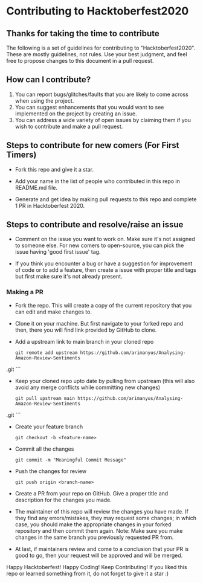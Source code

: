 # Contributing to Hacktoberfest2020

## Thanks for taking the time to contribute
The following is a set of guidelines for contributing to "Hacktoberfest2020". These are mostly guidelines, not rules. Use your best judgment, and feel free to propose changes to this document in a pull request.

## How can I contribute?
1. You can report bugs/glitches/faults that you are likely to come across when using the project.
2. You can suggest enhancements that you would want to see implemented on the project by creating an issue.
3. You can address a wide variety of open issues by claiming them if you wish to contribute and make a pull request.

## Steps to contribute for new comers (For First Timers) 

* Fork this repo and give it a star.

* Add your name in the list of people who contributed in this repo in README.md file.

* Generate and get idea by making pull requests to this repo and complete 1 PR in Hacktoberfest 2020.

## Steps to contribute and resolve/raise an issue 

* Comment on the issue you want to work on. Make sure it's not assigned to someone else. For new comers to open-source, you can pick the issue having 'good first issue' tag.

* If you think you encounter a bug or have a suggestion for improvement of code or to add a feature, then create a issue with proper title and tags but first make sure it's not already present.

### Making a PR

* Fork the repo. This will create a copy of the current repository that you can edit and make changes to.

* Clone it on your machine. But first navigate to your forked repo and then, there you will find link provided by GitHub to clone.

* Add a upstream link to main branch in your cloned repo
    ```
    git remote add upstream https://github.com/arimanyus/Analysing-Amazon-Review-Sentiments
.git
    ```
* Keep your cloned repo upto date by pulling from upstream (this will also avoid any merge conflicts while committing new changes)
    ```
    git pull upstream main https://github.com/arimanyus/Analysing-Amazon-Review-Sentiments
.git
    ```
* Create your feature branch
    ```
    git checkout -b <feature-name>
    ```
* Commit all the changes
    ```
    git commit -m "Meaningful Commit Message"
    ```
* Push the changes for review
    ```
    git push origin <branch-name>
    ```
* Create a PR from your repo on GitHub. Give a proper title and description for the changes you made.

* The maintainer of this repo will review the changes you have made. If they find any errors/mistakes, they may request some changes; in which case, you should make the appropriate changes in your forked repository and then commit them again. Note: Make sure you make changes in the same branch you previously requested PR from.

* At last, if maintainers review and come to a conclusion that your PR is good to go, then your request will be approved and will be merged.

Happy Hacktoberfest! Happy Coding! Keep Contributing!
If you liked this repo or learned something from it, do not forget to give it a star :)
